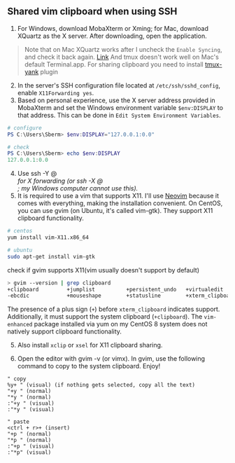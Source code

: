 ## Shared vim clipboard when using SSH

1. For Windows, download MobaXterm or Xming; for Mac, download XQuartz as the X server. After downloading, open the application.
> Note that on Mac XQuartz works after I uncheck the `Enable Syncing`, and check it back again. [Link](https://stackoverflow.com/questions/47822357/how-to-use-x11-forwarding-to-copy-from-vim-to-local-machine)
> And tmux doesn't work well on Mac's default Terminal.app. For sharing clipboard you need to install [tmux-yank](https://github.com/tmux-plugins/tmux-yank) plugin
2. In the server's SSH configuration file located at `/etc/ssh/sshd_config`, enable `X11Forwarding yes`.
3. Based on personal experience, use the X server address provided in MobaXterm and set the Windows environment variable `$env:DISPLAY` to that address. This can be done in `Edit System Environment Variables`.
```powershell
# configure
PS C:\Users\Sberm> $env:DISPLAY="127.0.0.1:0.0"

# check
PS C:\Users\Sberm> echo $env:DISPLAY
127.0.0.1:0.0
```
4. Use ssh -Y <user>@<address> for X forwarding (or ssh -X <user>@<address>; my Windows computer cannot use this).
5. It is required to use a vim that supports X11. I'll use [Neovim](https://github.com/neovim/neovim) because it
   comes with everything, making the installation convenient. On CentOS, you
   can use gvim (on Ubuntu, it's called vim-gtk). They support X11
   clipboard functionality.
```bash
# centos
yum install vim-X11.x86_64

# ubuntu
sudo apt-get install vim-gtk
```

check if gvim supports X11(vim usually doesn't support by default)
```bash
> gvim --version | grep clipboard
+clipboard         +jumplist          +persistent_undo   +virtualedit
-ebcdic            +mouseshape        +statusline        +xterm_clipboard
```
The presence of a plus sign (`+`) before `xterm_clipboard` indicates support. Additionally, it must support the system clipboard (`+clipboard`). The `vim-enhanced` package installed via yum on my CentOS 8 system does not natively support clipboard functionality.

5. Also install `xclip` or `xsel` for X11 clipboard sharing.

6. Open the editor with gvim -v (or vimx). In gvim, use the following command to copy to the system clipboard. Enjoy!
```vimscript
" copy
%y+ " (visual) (if nothing gets selected, copy all the text)
"+y " (normal)
"*y " (normal)
:"+y " (visual)
:"*y " (visual)

" paste
<ctrl + r>+ (insert)
"+p " (normal)
"*p " (normal)
:"+p " (visual)
:"*p" (visual)
```
